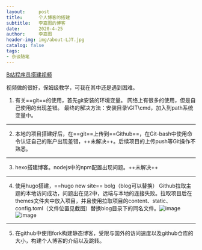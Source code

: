 ```yaml
---
layout:     post
title:      个人博客的搭建
subtitle:   李嘉图的博客
date:       2020-4-25
author:     李嘉图
header-img: img/about-LJT.jpg
catalog: false
tags:
- 杂谈随笔
---
```

[B站程序员搭建视频](https://space.bilibili.com/384068749?spm_id_from=333.788.b_765f7570696e666f.1)

视频做的很好，保姆级教学，可我在其中还是遇到困难。

1. 有关==git==的使用，首先git安装的环境变量。
   网络上有很多的使用，但是自己使用的出现差错。
   最终的解决方法：安装目录\GIT\cmd，加入到path系统变量中。

---

2. 本地的项目搭建好后，在==git==上传到==Github==，在Git-bash中使用命令认证自己的账户出现差错，++未解决++。后续项目的上传push等Git操作不熟悉。

---

3. hexo搭建博客。nodejs中的npm配置出现问题。++未解决++

---

4. 使用hugo搭建，==hugo new site== bolg（blog可以替换） Github拉取主题的本地访问成功，问题出在见2中，远端与本地的连接失败。拉取项目后在themes文件夹中放入项目，并且使用拉取项目的content、static、config.toml（文件位置见截图）替换blog目录下的同名文件。![image](D:/Pictures/%E4%B8%B4%E6%97%B6/1.png)![image](D:/Pictures/%E4%B8%B4%E6%97%B6/2.png)

---

5. 在github中使用fork构建静态博客，受限与国外的访问速度以及github仓库的大小，构建个人博客的介绍以及跳转。



